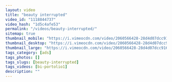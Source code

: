```yaml
---
layout: video
title: "beauty interrupted"
video_id: "1118844737"
video_hash: "1d5c4afe53"
permalink: "/videos/beauty-interrupted/"
sitemap: true
thumbnail_mobile: "https://i.vimeocdn.com/video/2060566428-28d4d07dcc916e2da7530c1ab619d9bca749862a530aee8c7fdf76875d3644c8-d_640x360?&r=pad&region=us"
thumbnail_desktop: "https://i.vimeocdn.com/video/2060566428-28d4d07dcc916e2da7530c1ab619d9bca749862a530aee8c7fdf76875d3644c8-d_960x540?&r=pad&region=us"
thumbnail_large: "https://i.vimeocdn.com/video/2060566428-28d4d07dcc916e2da7530c1ab619d9bca749862a530aee8c7fdf76875d3644c8-d_1280x720?&r=pad&region=us"
tags_category: [ads]
tags_photos: []
tags_slugs: [beauty-interrupted]
tags_videos: [bi-portolio1]
description: ""
---
```

